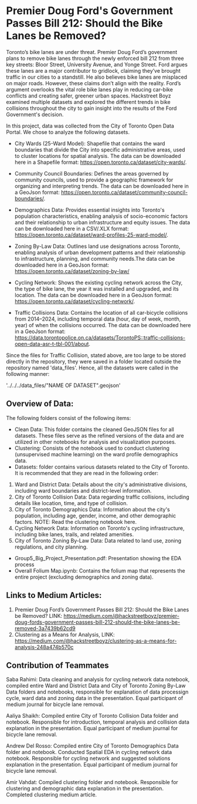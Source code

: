 # Premier Doug Ford's Government Passes Bill 212: Should the Bike Lanes be Removed?

Toronto’s bike lanes are under threat. Premier Doug Ford’s government plans to remove bike lanes through the newly enforced bill 212 from three key streets: Bloor Street, University Avenue, and Yonge Street. Ford argues these lanes are a major contributor to gridlock, claiming they’ve brought traffic in our cities to a standstill. He also believes bike lanes are misplaced on major roads. However, these claims don’t align with the reality. Ford’s argument overlooks the vital role bike lanes play in reducing car-bike conflicts and creating safer, greener urban spaces. Hackstreet Boyz examined multiple datasets and explored the different trends in bike collisions throughout the city to gain insight into the results of the Ford Government's decision. 


In this project, data was collected from the City of Toronto Open Data Portal. We chose to analyze the following datasets.

- City Wards (25-Ward Model): Shapefile that contains the ward boundaries that divide the City into specific administrative areas, used to cluster locations for spatial analysis. The data can be downloaded here in a Shapefile format: https://open.toronto.ca/dataset/city-wards/.

- Community Council Boundaries: Defines the areas governed by community councils, used to provide a geographic framework for organizing and interpreting trends. The data can be downloaded here in a GeoJson format: https://open.toronto.ca/dataset/community-council-boundaries/.

- Demographics Data: Provides essential insights into Toronto's population characteristics, enabling analysis of socio-economic factors and their relationship to urban infrastructure and equity issues. The data can be downloaded here in a CSV/.XLX format: https://open.toronto.ca/dataset/ward-profiles-25-ward-model/.

- Zoning By-Law Data: Outlines land use designations across Toronto, enabling analysis of urban development patterns and their relationship to infrastructure, planning, and community needs.The data can be downloaded here in a GeoJson format: https://open.toronto.ca/dataset/zoning-by-law/

- Cycling Network: Shows the existing cycling network across the City, the type of bike lane, the year it was installed and upgraded, and its location. The data can be downloaded here in a GeoJson format: https://open.toronto.ca/dataset/cycling-network/.

- Traffic Collisions Data: Contains the location of all car-bicycle collisions from 2014–2024, including temporal data (hour, day of week, month, year) of when the collisions occurred. The data can be downloaded here in a GeoJson format: https://data.torontopolice.on.ca/datasets/TorontoPS::traffic-collisions-open-data-asr-t-tbl-001/about.

Since the files for Traffic Collision, stated above, are too large to be stored directly in the repository, they were saved in a folder located outside the repository named 'data_files'. Hence, all the datasets were called in the following manner:

'../../../data_files/"NAME OF DATASET".geojson'

## Overview of Data:

The following folders consist of the following items:

- Clean Data: This folder contains the cleaned GeoJSON files for all datasets. These files serve as the refined versions of the data and are utilized in other notebooks for analysis and visualization purposes.
- Clustering: Consists of the notebook used to conduct clustering (unsupervised machine learning) on the ward profile demographics data. 
- Datasets: folder contains various datasets related to the City of Toronto. It is recommended that they are read in the following order:
  
1. Ward and District Data: Details about the city's administrative divisions, including ward boundaries and district-level information.
2. City of Toronto Collision Data: Data regarding traffic collisions, including details like location, time, and type of collision.
3. City of Toronto Demographics Data: Information about the city's population, including age, gender, income, and other demographic factors.   NOTE: Read the clustering notebook here.
4. Cycling Network Data: Information on Toronto's cycling infrastructure, including bike lanes, trails, and related amenities.
5. City of Toronto Zoning By-Law Data: Data related to land use, zoning regulations, and city planning.
  
- Group5_Big_Project_Presentation.pdf: Presentation showing the EDA process
- Overall Folium Map.ipynb: Contains the folium map that represents the entire project (excluding demographics and zoning data). 
      
## Links to Medium Articles:

1. Premier Doug Ford’s Government Passes Bill 212: Should the Bike Lanes be Removed? LINK: https://medium.com/@hackstreetboyz/premier-doug-fords-government-passes-bill-212-should-the-bike-lanes-be-removed-3a7439b62cd9
2. Clustering as a Means for Analysis, LINK: https://medium.com/@hackstreetboyz/clustering-as-a-means-for-analysis-248a474b570c

## Contribution of Teammates

Saba Rahimi: Data cleaning and analysis for cycling network data notebook, compiled entire Ward and District Data and City of Toronto Zoning By-Law Data folders and notebooks, responsible for explanation of data processign cycle, ward data and zoning data in the presentation. Equal participant of medium journal for bicycle lane removal. 

Aaliya Shaikh: Compiled entire City of Toronto Collision Data folder and notebook. Responsible for introduction, temporal analysis and collision data explanation in the presentation. Equal participant of medium journal for bicycle lane removal. 

Andrew Del Rosso: Compiled entire City of Toronto Demographics Data folder and notebook. Conducted Spatial EDA in cycling network data notebook. Responsible for cycling network and suggested solutions explanation in the presentation. Equal participant of medium journal for bicycle lane removal. 

Amir Vahdat: Compiled clustering folder and notebook. Responsible for clustering and demographic data explanation in the presentation. Completed clustering medium article. 
